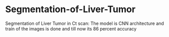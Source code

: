 # Segmentation-of-Liver-Tumor
Segmentation of Liver Tumor in Ct scan: The model is CNN architecture and train of the images is done and till now its 86 percent accuracy 
